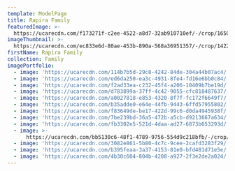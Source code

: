 ```yaml
---
template: ModelPage
title: Rapira Family
featuredImage: >-
  https://ucarecdn.com/f173271f-c2ee-4522-a8d7-32ab910710ef/-/crop/1650x881/0,0/-/preview/
imageThumbnail: >-
  https://ucarecdn.com/ec833e6d-80ae-453b-890a-568a36951357/-/crop/1422x1100/111,0/-/preview/
firstName: Rapira Family
collection: Family
imagePortfolio:
  - image: 'https://ucarecdn.com/114b7b5d-29c8-4242-84de-304a44b07ac4/'
  - image: 'https://ucarecdn.com/ed6da250-ea3c-4931-8fe4-fd16e6bb0c84/'
  - image: 'https://ucarecdn.com/f2ad33ea-c232-45f4-a206-10409b7be19d/'
  - image: 'https://ucarecdn.com/d783899a-37ff-4c42-9055-cfc818487637/'
  - image: 'https://ucarecdn.com/a0027818-e853-4320-8f7f-fc172f6649f7/'
  - image: 'https://ucarecdn.com/b35adde0-e64e-44fb-9443-6ffd57955802/'
  - image: 'https://ucarecdn.com/f83649de-be17-422d-99c6-d0da4945938f/'
  - image: 'https://ucarecdn.com/7be239bd-36a5-472b-a5cb-d9213667a634/'
  - image: 'https://ucarecdn.com/fb3302e5-521d-4daa-ad27-6873b653293d/'
  - image: >-
      https://ucarecdn.com/bb5130c6-48f1-4789-9756-554d9c218bfb/-/crop/653x1069/80,0/-/preview/
  - image: 'https://ucarecdn.com/3082e861-5b80-4c7c-9cee-2cafd3283f29/'
  - image: 'https://ucarecdn.com/b395feaa-3a37-4153-81e0-bfd481d71e5e/'
  - image: 'https://ucarecdn.com/4b30c604-804b-4208-a927-2f3e2de2a024/'
---
```


